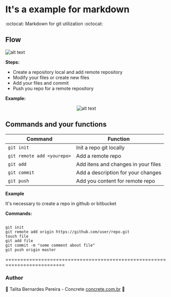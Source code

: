 # It's a example for markdown

:octocat: Markdown for git utilization :octocat:

## Flow

![alt text](https://i.stack.imgur.com/1wPcg.png)

**Steps:**

 * Create a repository local and add remote repository
 * Modify your files or create new files
 * Add your files and commit
 * Push you repo for a remote repository



**Example:**

<div style="text-align:center" markdown="1">

![alt text](https://image.ibb.co/b3V8gR/out.gif)

</div>

## Commands and your functions

| Command         | Function               |
 ---------------- | -----------------------|
|  `git init`     | Init a repo git locally|
| `git remote add <yourepo>` |  Add a remote repo|
| `git add`           | Add itens and changes in your files |
| `git commit` |  Add a description for your changes|
| `git push` |  Add you content for remote repo |




**Example**

It's necessary to create a repo in github or bitbucket


**Commands:**

```

git init
git remote add origin https://github.com/user/repo.git
touch file
git add file
git commit -m "some comment about file"
git push origin master

```

==========================================================================

### Author

:heart_decoration: Talita Bernardes Pereira - Concrete [concrete.com.br](https://concrete.com.br) :heart_decoration:
